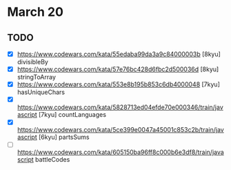 # March 20

## TODO

- [x] <https://www.codewars.com/kata/55edaba99da3a9c84000003b> [8kyu] divisibleBy
- [x] <https://www.codewars.com/kata/57e76bc428d6fbc2d500036d> [8kyu] stringToArray
- [x] <https://www.codewars.com/kata/553e8b195b853c6db4000048> [7kyu] hasUniqueChars
- [x] <https://www.codewars.com/kata/5828713ed04efde70e000346/train/javascript> [7kyu] countLanguages
- [x] <https://www.codewars.com/kata/5ce399e0047a45001c853c2b/train/javascript> [6kyu] partsSums
- [ ] <https://www.codewars.com/kata/605150ba96ff8c000b6e3df8/train/javascript> battleCodes
